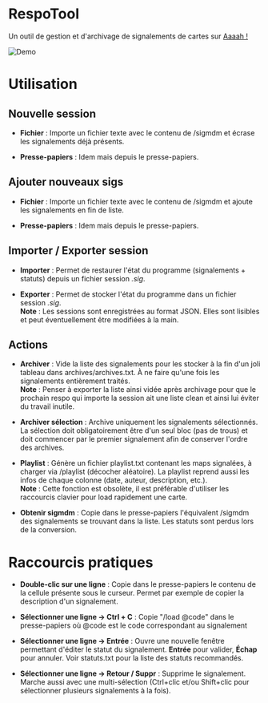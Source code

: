 RespoTool
=========
Un outil de gestion et d'archivage de signalements de cartes sur [Aaaah !](http://www.extinction.fr/minijeux/)
  
![Demo](http://i.imgur.com/PW8No6S.png)


Utilisation
===========
Nouvelle session
----------------
* __Fichier__ : Importe un fichier texte avec le contenu de /sigmdm et écrase les signalements déjà présents.

* __Presse-papiers__ : Idem mais depuis le presse-papiers.

Ajouter nouveaux sigs
---------------------
* __Fichier__ : Importe un fichier texte avec le contenu de /sigmdm et ajoute les signalements en fin de liste.

* __Presse-papiers__ : Idem mais depuis le presse-papiers.

Importer / Exporter session
---------------------------
* __Importer__ : Permet de restaurer l'état du programme (signalements + statuts) depuis un fichier session
  _.sig_.

* __Exporter__ : Permet de stocker l'état du programme dans un fichier session _.sig_.  
  __Note__ : Les sessions sont enregistrées au format JSON. Elles sont lisibles et peut éventuellement être
  modifiées à la main.

Actions
-------
* __Archiver__ : 
  Vide la liste des signalements pour les stocker à la fin d'un joli tableau dans archives/archives.txt. À ne
  faire qu'une fois les signalements entièrement traités.  
  __Note__ : Penser à exporter la liste ainsi vidée après archivage pour que le prochain respo qui importe la
  session ait une liste clean et ainsi lui éviter du travail inutile.

* __Archiver sélection__ : 
  Archive uniquement les signalements sélectionnés. La sélection doit obligatoirement être d'un seul bloc (pas
  de trous) et doit commencer par le premier signalement afin de conserver l'ordre des archives.

* __Playlist__ : 
  Génère un fichier playlist.txt contenant les maps signalées, à charger via /playlist (décocher aléatoire).
  La playlist reprend aussi les infos de chaque colonne (date, auteur, description, etc.).  
  __Note__ : Cette fonction est obsolète, il est préférable d'utiliser les raccourcis clavier pour load
  rapidement une carte.

* __Obtenir sigmdm__ :
  Copie dans le presse-papiers l'équivalent /sigmdm des signalements se trouvant dans la liste. Les statuts
  sont perdus lors de la conversion.

Raccourcis pratiques
====================
* __Double-clic sur une ligne__ : 
  Copie dans le presse-papiers le contenu de la cellule présente sous le curseur.
  Permet par exemple de copier la description d'un signalement.

* __Sélectionner une ligne -> Ctrl + C__ :
  Copie "/load @code" dans le presse-papiers où @code est le code correspondant au signalement

* __Sélectionner une ligne -> Entrée__ :
  Ouvre une nouvelle fenêtre permettant d'éditer le statut du signalement. __Entrée__ pour valider,
  __Échap__ pour annuler. Voir statuts.txt pour la liste des statuts recommandés.

* __Sélectionner une ligne -> Retour / Suppr__ :
  Supprime le signalement. Marche aussi avec une multi-sélection (Ctrl+clic et/ou Shift+clic pour sélectionner
  plusieurs signalements à la fois).